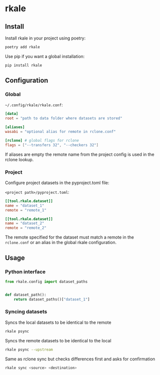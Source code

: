 # rkale

## Install

Install rkale in your project using poetry:

```bash
poetry add rkale
```

Use pip if you want a global installation:

```bash
pip install rkale
```

## Configuration

### Global

`~/.config/rkale/rkale.conf`:
```toml
[data]
root = "path to data folder where datasets are stored"

[aliases]
wasabi = "optional alias for remote in rclone.conf"

[rclone] # global flags for rclone
flags = ["--transfers 32", "--checkers 32"]
```

If aliases are empty the remote name from the project config is used in the
rclone lookup.

### Project
Configure project datasets in the pyproject.toml file:

`<project path>/pyproject.toml`:
```toml
[[tool.rkale.dataset]]
name = "dataset_1"
remote = "remote_1"

[[tool.rkale.dataset]]
name = "dataset_2"
remote = "remote_2"
```

The remote specified for the dataset must match a remote in the `rclone.conf`
or an alias in the global rkale configuration.

## Usage

### Python interface

```python
from rkale.config import dataset_paths


def dataset_path():
    return dataset_paths()["dataset_1"]
```

### Syncing datasets

Syncs the local datasets to be identical to the remote

```bash
rkale psync
```

Syncs the remote datasets to be identical to the local

```bash
rkale psync --upstream
```

Same as rclone sync but checks differences first and asks for confirmation

```bash
rkale sync <source> <destination>
```
